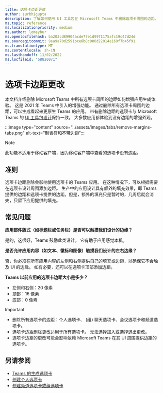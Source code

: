 ```yaml
---
title: 选项卡边距更改
author: surbhigupta
description: 了解如何使用 UI 工具包在 Microsoft Teams 中删除选项卡周围的边距。 了解额外的填充效果，以及左侧、右侧、顶部和底部的边距大小。
ms.topic: reference
ms.localizationpriority: medium
ms.author: lomeybur
ms.openlocfilehash: ba203cd89904acde77e1d9971175afc19c47d24d
ms.sourcegitcommit: 9ea9a70d2591bce6b8c980d22014e160f7b45f91
ms.translationtype: MT
ms.contentlocale: zh-CN
ms.lasthandoff: 11/02/2022
ms.locfileid: "68820071"
---
```

# <a name="tab-margin-changes"></a>选项卡边距更改

本文档介绍删除 Microsoft Teams 中所有选项卡周围的边距如何增强应用生成体验。 这是 2021 年 Teams 中引入的增强功能。
通过删除所有选项卡周围的边距，可以生成看起来更原生 Teams 的应用。 带有删除边距的选项卡与 Microsoft Teams 的 [UI 工具包设计](~/tabs/design/tabs.md)保持一致。 大多数应用都体验到没有边距的增强外观。

:::image type="content" source="../assets/images/tabs/remove-margins-tabs.png" alt-text="制表符和不带边距":::

> [!NOTE]
> 此功能不适用于移动客户端，因为移动客户端中查看的选项卡没有边距。

## <a name="guidelines"></a>准则

选项卡边距删除会影响使用选项卡的 Teams 应用。 在这种情况下，可以根据需要在选项卡设计周围添加边距。 生产中的应用设计具有额外的填充效果，即 Teams 提供的边距和选项卡提供的边距。但是，额外的填充只是暂时的，几周后就会消失，只留下应用提供的填充。

## <a name="faq"></a>常见问题

**应用部件版式（如标题栏或任务栏）是否可以触摸我们设计的边缘？**

是的，这很好，Teams 鼓励此类设计。 它有助于应用感觉本机。

**是否允许应用内容（如文本、徽标和图像）触摸我们设计的左右边缘？**

否，你必须在所有应用内容的左侧和右侧提供自己的填充或边距，以确保它不会触及 UI 的边缘。 如有必要，还可以在选项卡顶部添加边距。

**Teams 以前应用的选项卡边距大小是多少？**

* 左侧和右侧：20 像素
* 顶部：16 像素
* 底部：0 像素

> [!IMPORTANT]
>
> * 删除所有选项卡的边距：个人选项卡、 (组) 聊天选项卡、会议选项卡和频道选项卡。
> * 选项卡边距删除更改适用于所有选项卡。 无法选择加入或选择退出更改。
> * 选项卡边距的更改可能会影响依赖 Microsoft Teams 在其 UI 周围提供边距的选项卡。

## <a name="see-also"></a>另请参阅

* [Teams 的生成选项卡](../tabs/what-are-tabs.md)
* [创建个人选项卡](../tabs/how-to/create-personal-tab.md)
* [创建频道选项卡或组选项卡](../tabs/how-to/create-channel-group-tab.md)
